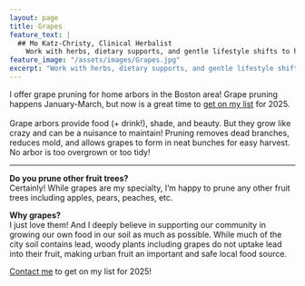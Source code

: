 ```yaml
---
layout: page
title: Grapes
feature_text: |
  ## Mo Katz-Christy, Clinical Herbalist
    Work with herbs, dietary supports, and gentle lifestyle shifts to help you meet your health goals.
feature_image: "/assets/images/Grapes.jpg"
excerpt: "Work with herbs, dietary supports, and gentle lifestyle shifts to help you meet your health goals."
---
```


I offer grape pruning for home arbors in the Boston area! Grape pruning happens January-March, but now is a great time to [get on my list](https://mokatzchristy.com/contact.html) for 2025.\
\
Grape arbors provide food (+ drink!), shade, and beauty. But they grow like crazy and can be a nuisance to maintain! Pruning removes dead branches, reduces mold, and allows grapes to form in neat bunches for easy harvest. No arbor is too overgrown or too tidy!

---

**Do you prune other fruit trees?**\
Certainly! While grapes are my specialty, I’m happy to prune any other fruit trees including apples, pears, peaches, etc.

**Why grapes?**\
I just love them! And I deeply believe in supporting our community in growing our own food in our soil as much as possible. While much of the city soil contains lead, woody plants including grapes do not uptake lead into their fruit, making urban fruit an important and safe local food source.

[Contact me](https://mokatzchristy.com/contact.html) to get on my list for 2025!

